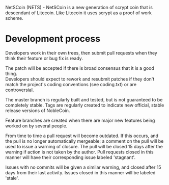 NetSCoin (NETS) - NetSCoin is a new generation of scrypt coin that is descendant of Litecoin. 
Like Litecoin it uses scrypt as a proof of work scheme.


Development process
=============================

Developers work in their own trees, then submit pull requests when they think their feature or bug fix is ready.

The patch will be accepted if there is broad consensus that it is a good thing.  
Developers should expect to rework and resubmit patches if they don't match the project's 
coding conventions (see coding.txt) or are controversial.

The master branch is regularly built and tested, but is not guaranteed to be completely stable. Tags are 
regularly created to indicate new official, stable release versions of NobleCoin.

Feature branches are created when there are major new features being worked on by several people.
 
From time to time a pull request will become outdated. If this occurs, and the pull is no longer automatically 
mergeable; a comment on the pull will be used to issue a warning of closure. The pull will be closed 15 days 
after the warning if action is not taken by the author. Pull requests closed in this manner will have their 
corresponding issue labeled 'stagnant'.

Issues with no commits will be given a similar warning, and closed after 15 days from their last activity. 
Issues closed in this manner will be labeled 'stale'.